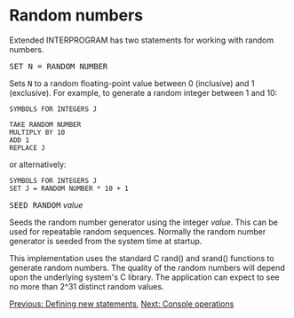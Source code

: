 # Random numbers

Extended INTERPROGRAM has two statements for working with random numbers.

<tt>SET N = RANDOM NUMBER</tt>

Sets <tt>N</tt> to a random floating-point value between 0 (inclusive)
and 1 (exclusive).  For example, to generate a random integer between
1 and 10:

    SYMBOLS FOR INTEGERS J

    TAKE RANDOM NUMBER
    MULTIPLY BY 10
    ADD 1
    REPLACE J

or alternatively:

    SYMBOLS FOR INTEGERS J
    SET J = RANDOM NUMBER * 10 + 1

<tt>SEED RANDOM</tt> <i>value</i>

Seeds the random number generator using the integer <i>value</i>.
This can be used for repeatable random sequences.  Normally the
random number generator is seeded from the system time at startup.

This implementation uses the standard C rand() and srand() functions to
generate random numbers.  The quality of the random numbers will depend
upon the underlying system's C library.  The application can expect to
see no more than 2^31 distinct random values.

[Previous: Defining new statements](ref-define-stmt.md),
[Next: Console operations](ref-console.md)
